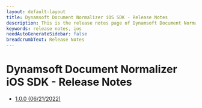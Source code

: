 ```yaml
---
layout: default-layout
title: Dynamsoft Document Normalizer iOS SDK - Release Notes
description: This is the release notes page of Dynamsoft Document Normalizer for iOS SDK.
keywords: release notes, ios
needAutoGenerateSidebar: false
breadcrumbText: Release Notes
---
```


# Dynamsoft Document Normalizer iOS SDK - Release Notes

- [1.0.0 (06/21/2022)](ios-1.md#100-06212022)
